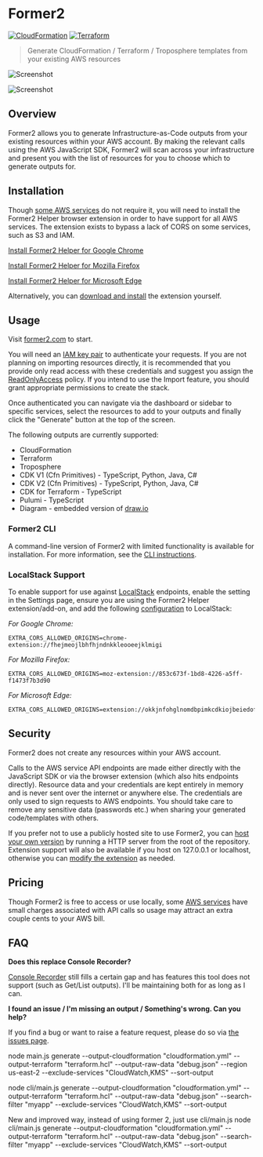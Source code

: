 # Former2

[![CloudFormation](https://img.shields.io/badge/CloudFormation-84%25-orange.svg)](RESOURCE_COVERAGE.md#cloudformation-resource-coverage) [![Terraform](https://img.shields.io/badge/Terraform-49%25-blue.svg)](RESOURCE_COVERAGE.md#terraform-coverage)

> Generate CloudFormation / Terraform / Troposphere templates from your existing AWS resources


![Screenshot](img/screen1.png)

![Screenshot](img/screen2.png)

## Overview

Former2 allows you to generate Infrastructure-as-Code outputs from your existing resources within your AWS account. By making the relevant calls using the AWS JavaScript SDK, Former2 will scan across your infrastructure and present you with the list of resources for you to choose which to generate outputs for.

## Installation

Though [some AWS services](https://github.com/aws/aws-sdk-js/blob/master/SERVICES.md) do not require it, you will need to install the Former2 Helper browser extension in order to have support for all AWS services. The extension exists to bypass a lack of CORS on some services, such as S3 and IAM.

[Install Former2 Helper for Google Chrome](https://chrome.google.com/webstore/detail/former2-helper/fhejmeojlbhfhjndnkkleooeejklmigi)

[Install Former2 Helper for Mozilla Firefox](https://addons.mozilla.org/en-US/firefox/addon/former2-helper/)

[Install Former2 Helper for Microsoft Edge](https://microsoftedge.microsoft.com/addons/detail/okkjnfohglnomdbpimkcdkiojbeiedof)

Alternatively, you can [download and install](https://github.com/iann0036/former2-helper) the extension yourself.

## Usage

Visit [former2.com](https://former2.com/) to start.

You will need an [IAM key pair](https://docs.aws.amazon.com/IAM/latest/UserGuide/id_credentials_access-keys.html) to authenticate your requests. If you are not planning on importing resources directly, it is recommended that you provide only read access with these credentials and suggest you assign the [ReadOnlyAccess](https://console.aws.amazon.com/iam/home?#/policies/arn:aws:iam::aws:policy/ReadOnlyAccess) policy. If you intend to use the Import feature, you should grant appropriate permissions to create the stack.

Once authenticated you can navigate via the dashboard or sidebar to specific services, select the resources to add to your outputs and finally click the "Generate" button at the top of the screen.

The following outputs are currently supported:

* CloudFormation
* Terraform
* Troposphere
* CDK V1 (Cfn Primitives) - TypeScript, Python, Java, C#
* CDK V2 (Cfn Primitives) - TypeScript, Python, Java, C#
* CDK for Terraform - TypeScript
* Pulumi - TypeScript
* Diagram - embedded version of [draw.io](https://github.com/jgraph/drawio)

### Former2 CLI

A command-line version of Former2 with limited functionality is available for installation. For more information, see the [CLI instructions](cli/README.md).

### LocalStack Support

To enable support for use against [LocalStack](https://docs.localstack.cloud/references/network-troubleshooting/endpoint-url/) endpoints, enable the setting in the Settings page, ensure you are using the Former2 Helper extension/add-on, and add the following [configuration](https://docs.localstack.cloud/references/configuration/) to LocalStack:

_For Google Chrome:_
```
EXTRA_CORS_ALLOWED_ORIGINS=chrome-extension://fhejmeojlbhfhjndnkkleooeejklmigi
```

_For Mozilla Firefox:_
```
EXTRA_CORS_ALLOWED_ORIGINS=moz-extension://853c673f-1bd8-4226-a5ff-f1473f7b3d90
```

_For Microsoft Edge:_
```
EXTRA_CORS_ALLOWED_ORIGINS=extension://okkjnfohglnomdbpimkcdkiojbeiedof
```

## Security

Former2 does not create any resources within your AWS account.

Calls to the AWS service API endpoints are made either directly with the JavaScript SDK or via the browser extension (which also hits endpoints directly). Resource data and your credentials are kept entirely in memory and is never sent over the internet or anywhere else. The credentials are only used to sign requests to AWS endpoints. You should take care to remove any sensitive data (passwords etc.) when sharing your generated code/templates with others.

If you prefer not to use a publicly hosted site to use Former2, you can [host your own version](HOSTING.md) by running a HTTP server from the root of the repository. Extension support will also be available if you host on 127.0.0.1 or localhost, otherwise you can [modify the extension](HOSTING.md) as needed.

## Pricing

Though Former2 is free to access or use locally, some [AWS services](https://aws.amazon.com/secrets-manager/pricing/) have small charges associated with API calls so usage may attract an extra couple cents to your AWS bill.

## FAQ

**Does this replace Console Recorder?**

[Console Recorder](https://github.com/iann0036/AWSConsoleRecorder) still fills a certain gap and has features this tool does not support (such as Get/List outputs). I'll be maintaining both for as long as I can.

**I found an issue / I'm missing an output / Something's wrong. Can you help?**

If you find a bug or want to raise a feature request, please do so via [the issues page](https://github.com/iann0036/former2/issues).



node main.js generate   --output-cloudformation "cloudformation.yml"   --output-terraform "terraform.hcl"   --output-raw-data "debug.json"  --region us-east-2  --exclude-services "CloudWatch,KMS"   --sort-output

node cli/main.js generate   --output-cloudformation "cloudformation.yml"   --output-terraform "terraform.hcl"   --output-raw-data "debug.json"   --search-filter "myapp"   --exclude-services "CloudWatch,KMS"   --sort-output

New and improved way, instead of using former 2, just use cli/main.js
node cli/main.js generate   --output-cloudformation "cloudformation.yml"   --output-terraform "terraform.hcl"   --output-raw-data "debug.json"   --search-filter "myapp"   --exclude-services "CloudWatch,KMS"   --sort-output